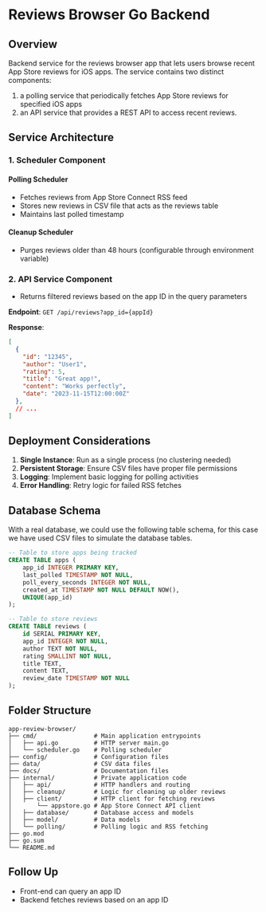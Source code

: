 # Reviews Browser Go Backend

## Overview
Backend service for the reviews browser app that lets users browse recent App Store reviews for iOS apps. The service contains two distinct components: 
1. a polling service that periodically fetches App Store reviews for specified iOS apps
2. an API service that provides a REST API to access recent reviews.

## Service Architecture

### 1. Scheduler Component
#### Polling Scheduler
- Fetches reviews from App Store Connect RSS feed
- Stores new reviews in CSV file that acts as the reviews table
- Maintains last polled timestamp

#### Cleanup Scheduler
- Purges reviews older than 48 hours (configurable through environment variable)

### 2. API Service Component
- Returns filtered reviews based on the app ID in the query parameters

**Endpoint**: `GET /api/reviews?app_id={appId}`

**Response**:
```json
[
  {
    "id": "12345",
    "author": "User1",
    "rating": 5,
    "title": "Great app!",
    "content": "Works perfectly",
    "date": "2023-11-15T12:00:00Z"
  },
  // ...
]
```

## Deployment Considerations

1. **Single Instance**: Run as a single process (no clustering needed)
2. **Persistent Storage**: Ensure CSV files have proper file permissions
3. **Logging**: Implement basic logging for polling activities
4. **Error Handling**: Retry logic for failed RSS fetches

## Database Schema
With a real database, we could use the following table schema, for this case we have used CSV files to simulate the database tables.

```sql
-- Table to store apps being tracked
CREATE TABLE apps (
    app_id INTEGER PRIMARY KEY,
    last_polled TIMESTAMP NOT NULL,
    poll_every_seconds INTEGER NOT NULL,
    created_at TIMESTAMP NOT NULL DEFAULT NOW(),
    UNIQUE(app_id)
);

-- Table to store reviews
CREATE TABLE reviews (
    id SERIAL PRIMARY KEY,
    app_id INTEGER NOT NULL,
    author TEXT NOT NULL,
    rating SMALLINT NOT NULL,
    title TEXT,
    content TEXT,
    review_date TIMESTAMP NOT NULL
);
```

## Folder Structure

```
app-review-browser/
├── cmd/                # Main application entrypoints
│   ├── api.go          # HTTP server main.go
│   └── scheduler.go    # Polling scheduler
├── config/             # Configuration files
├── data/               # CSV data files
├── docs/               # Documentation files
├── internal/           # Private application code
│   ├── api/            # HTTP handlers and routing
│   ├── cleanup/        # Logic for cleaning up older reviews
│   ├── client/         # HTTP client for fetching reviews
│       └── appstore.go # App Store Connect API client
│   ├── database/       # Database access and models
│   ├── model/          # Data models
│   └── polling/        # Polling logic and RSS fetching
├── go.mod
├── go.sum
└── README.md
```

## Follow Up
- Front-end can query an app ID
- Backend fetches reviews based on an app ID